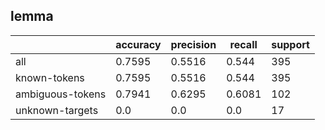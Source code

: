 
## lemma

|                  | accuracy | precision | recall | support |
|------------------|----------|-----------|--------|---------|
| all              | 0.7595   | 0.5516    | 0.544  | 395     |
| known-tokens     | 0.7595   | 0.5516    | 0.544  | 395     |
| ambiguous-tokens | 0.7941   | 0.6295    | 0.6081 | 102     |
| unknown-targets  | 0.0      | 0.0       | 0.0    | 17      |

